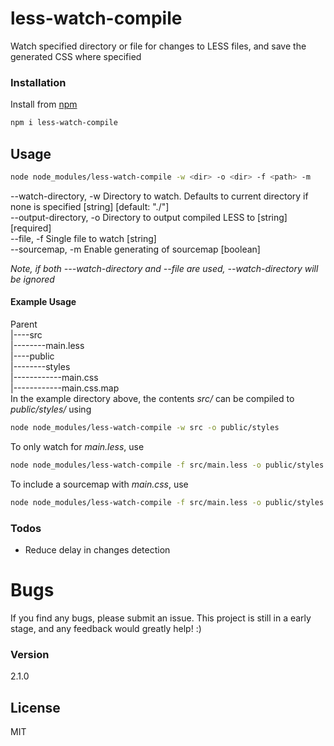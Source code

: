 # less-watch-compile
Watch specified directory or file for changes to LESS files, and save the generated CSS where specified

### Installation
Install from [npm](https://www.npmjs.com/)
```sh
npm i less-watch-compile
```

## Usage 
```sh
node node_modules/less-watch-compile -w <dir> -o <dir> -f <path> -m
```
  --watch-directory, -w   Directory to watch. Defaults to current directory if none is specified [string] [default: "./"]  
  --output-directory, -o  Directory to output compiled LESS to [string] [required]  
  --file, -f              Single file to watch [string]  
  --sourcemap, -m         Enable generating of sourcemap [boolean]  

*Note, if both ---watch-directory and --file are used, --watch-directory will be ignored*

#### Example Usage
Parent  
|----src  
|--------main.less  
|----public  
|--------styles  
|------------main.css  
|------------main.css.map  
In the example directory above, the contents *src/* can be compiled to *public/styles/* using
```sh
node node_modules/less-watch-compile -w src -o public/styles
```
To only watch for *main.less*, use
```sh
node node_modules/less-watch-compile -f src/main.less -o public/styles
```
To include a sourcemap with *main.css*, use
```sh
node node_modules/less-watch-compile -f src/main.less -o public/styles -m
```
### Todos
* Reduce delay in changes detection

# Bugs
If you find any bugs, please submit an issue. This project is still in a early stage, and any feedback would greatly help! :)

### Version
2.1.0

License
----

MIT
